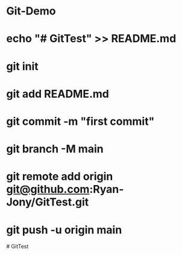 # Git-Demo
# echo "# GitTest" >> README.md
# git init
# git add README.md
# git commit -m "first commit"
# git branch -M main
# git remote add origin git@github.com:Ryan-Jony/GitTest.git
# git push -u origin main
#   G i t T e s t  
 